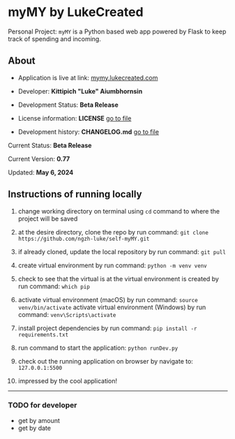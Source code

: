 # myMY by LukeCreated

Personal Project: `myMY` is a Python based web app powered by Flask to keep track of spending and incoming.

## About

- Application is live at link: [mymy.lukecreated.com](https://mymy.lukecreated.com)

- Developer: **Kittipich "Luke" Aiumbhornsin**

- Development Status: **Beta Release**

- License information: **LICENSE** [go to file](LICENSE)

- Development history: **CHANGELOG.md** [go to file](CHANGELOG.md)

Current Status: **Beta Release**

Current Version: **0.77**

Updated: **May 6, 2024**

## Instructions of running locally

1. change working directory on terminal using `cd` command to where the project will be saved

2. at the desire directory, clone the repo by run command:
`git clone https://github.com/ngzh-luke/self-myMY.git`

3. if already cloned, update the local repository by run command:
`git pull`

4. create virtual environment by run command:
`python -m venv venv`

5. check to see that the virtual is at the virtual environment is created by run command: `which pip`

6. activate virtual environment (macOS) by run command:
`source venv/bin/activate`
activate virtual environment (Windows) by run command: `venv\Scripts\activate`

7. install project dependencies by run command:
`pip install -r requirements.txt`

8. run command to start the application:
`python runDev.py`

9. check out the running application on browser by navigate to: `127.0.0.1:5500`

10. impressed by the cool application!

---

### TODO for developer

- get by amount
- get by date
